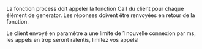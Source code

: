 La fonction process doit appeler la fonction Call du client pour chaque élément de generator.
Les réponses doivent être renvoyées en retour de la fonction.

Le client envoyé en paramètre a une limite de 1 nouvelle connexion par ms, les appels en trop seront ralentis, limitez vos appels!